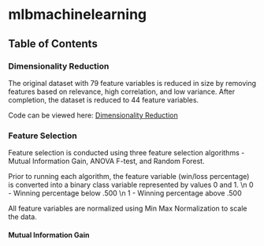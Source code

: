 # mlbmachinelearning

## Table of Contents

### Dimensionality Reduction

The original dataset with 79 feature variables is reduced in size by removing features based on relevance, high correlation, and low variance.
After completion, the dataset is reduced to 44 feature variables. 

Code can be viewed here: [Dimensionality Reduction](CIND820_Dimensionality_Reduction.ipynb)

### Feature Selection

Feature selection is conducted using three feature selection algorithms - Mutual Information Gain, ANOVA F-test, and Random Forest.

Prior to running each algorithm, the feature variable (win/loss percentage) is converted into a binary class variable represented by values 0 and 1.
\n 0 - Winning percentage below .500
\n 1 - Winning percentage above .500

All feature variables are normalized using Min Max Normalization to scale the data.

#### Mutual Information Gain

